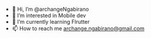 - 👋 Hi, I’m @archangeNgabirano
- 👀 I’m interested in Mobile dev
- 🌱 I’m currently learning Flrutter
- 📫 How to reach me archange.ngabirano@gmail.com

